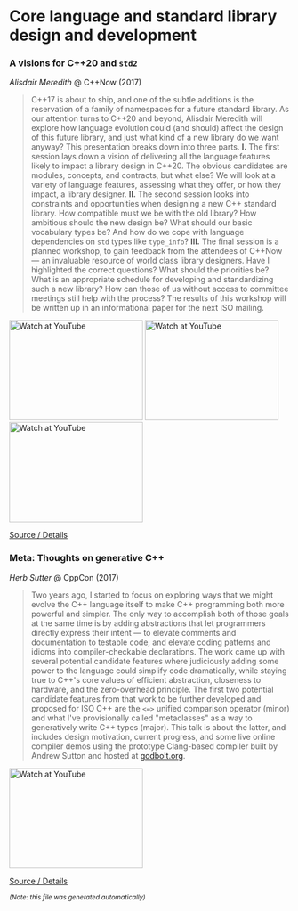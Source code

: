 # Core language and standard library design and development
### A visions for C++20 and `std2`

*Alisdair Meredith* @ C++Now (2017)

> C++17 is about to ship, and one of the subtle additions is the reservation of a family of namespaces for a future standard library. As our attention turns to C++20 and beyond, Alisdair Meredith will explore how language evolution could (and should) affect the design of this future library, and just what kind of a new library do we want anyway? This presentation breaks down into three parts. <b>I.</b> The first session lays down a vision of delivering all the language features likely to impact a library design in C++20. The obvious candidates are modules, concepts, and contracts, but what else? We will look at a variety of language features, assessing what they offer, or how they impact, a library designer. <b>II.</b> The second session looks into constraints and opportunities when designing a new C++ standard library. How compatible must we be with the old library? How ambitious should the new design be? What should our basic vocabulary types be? And how do we cope with language dependencies on `std` types like `type_info`? <b>III.</b> The final session is a planned workshop, to gain feedback from the attendees of C++Now &mdash; an invaluable resource of world class library designers. Have I highlighted the correct questions? What should the priorities be? What is an appropriate schedule for developing and standardizing such a new library? How can those of us without access to committee meetings still help with the process? The results of this workshop will be written up in an informational paper for the next ISO mailing.

<a href="http://www.youtube.com/watch?feature=player_embedded&v=hizGxfDdc7M" target="_blank"><img src="http://img.youtube.com/vi/hizGxfDdc7M/0.jpg" alt="Watch at YouTube" width="240" height="180"></a> <a href="http://www.youtube.com/watch?feature=player_embedded&v=fjtwfauk7a8" target="_blank"><img src="http://img.youtube.com/vi/fjtwfauk7a8/0.jpg" alt="Watch at YouTube" width="240" height="180"></a> <a href="http://www.youtube.com/watch?feature=player_embedded&v=iAAAYNKU5g0" target="_blank"><img src="http://img.youtube.com/vi/iAAAYNKU5g0/0.jpg" alt="Watch at YouTube" width="240" height="180"></a> 

[Source / Details](https://cppnow2017.sched.com/event/A8Ia/a-vision-for-c20-and-std2-part-1-of-3)

### Meta: Thoughts on generative C++

*Herb Sutter* @ CppCon (2017)

> Two years ago, I started to focus on exploring ways that we might evolve the C++ language itself to make C++ programming both more powerful and simpler. The only way to accomplish both of those goals at the same time is by adding abstractions that let programmers directly express their intent &mdash; to elevate comments and documentation to testable code, and elevate coding patterns and idioms into compiler-checkable declarations. The work came up with several potential candidate features where judiciously adding some power to the language could simplify code dramatically, while staying true to C++'s core values of efficient abstraction, closeness to hardware, and the zero-overhead principle. The first two potential candidate features from that work to be further developed and proposed for ISO C++ are the `<=>` unified comparison operator (minor) and what I've provisionally called "metaclasses" as a way to generatively write C++ types (major). This talk is about the latter, and includes design motivation, current progress, and some live online compiler demos using the prototype Clang-based compiler built by Andrew Sutton and hosted at [godbolt.org](https://godbolt.org).

<a href="http://www.youtube.com/watch?feature=player_embedded&v=4AfRAVcThyA" target="_blank"><img src="http://img.youtube.com/vi/4AfRAVcThyA/0.jpg" alt="Watch at YouTube" width="240" height="180"></a> 

[Source / Details](https://cppcon2017.sched.com/event/BguH/meta-thoughts-on-generative-c)

<sub>*(Note: this file was generated automatically)*</sub>